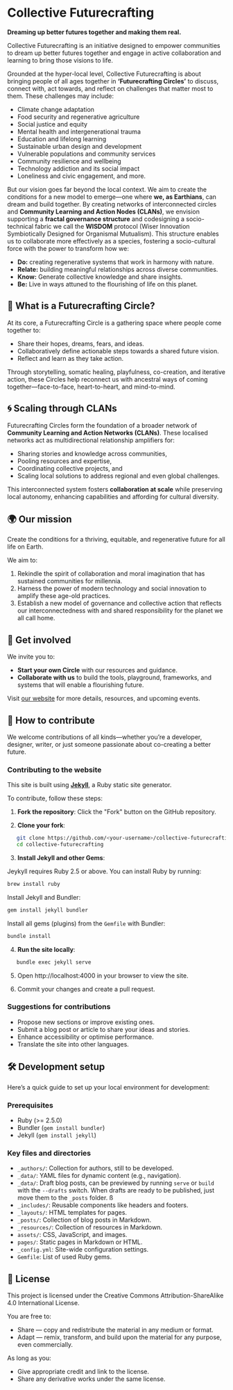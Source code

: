 # Collective Futurecrafting
**Dreaming up better futures together and making them real.**

Collective Futurecrafting is an initiative designed to empower communities to dream up better futures together and engage in active collaboration and learning to bring those visions to life.

Grounded at the hyper-local level, Collective Futurecrafting is about bringing people of all ages together in **‘Futurecrafting Circles’** to discuss, connect with, act towards, and reflect on challenges that matter most to them. These challenges may include:
- Climate change adaptation
- Food security and regenerative agriculture
- Social justice and equity
- Mental health and intergenerational trauma
- Education and lifelong learning
- Sustainable urban design and development
- Vulnerable populations and community services
- Community resilience and wellbeing
- Technology addiction and its social impact
- Loneliness and civic engagement, and more.

But our vision goes far beyond the local context. We aim to create the conditions for a new model to emerge—one where **we, as Earthians**, can dream and build together. By creating networks of interconnected circles and **Community Learning and Action Nodes (CLANs)**, we envision supporting a **fractal governance structure** and codesigning a socio-technical fabric we call the **WISDOM** protocol (Wiser Innovation Symbiotically Designed for Organismal Mutualism). This structure enables us to collaborate more effectively as a species, fostering a socio-cultural force with the power to transform how we:

- **Do:** creating regenerative systems that work in harmony with nature.
- **Relate:** building meaningful relationships across diverse communities.
- **Know:** Generate collective knowledge and share insights.
- **Be:** Live in ways attuned to the flourishing of life on this planet.

## 🌱 What is a Futurecrafting Circle?
At its core, a Futurecrafting Circle is a gathering space where people come together to:
- Share their hopes, dreams, fears, and ideas.
- Collaboratively define actionable steps towards a shared future vision.
- Reflect and learn as they take action.

Through storytelling, somatic healing, playfulness, co-creation, and iterative action, these Circles help reconnect us with ancestral ways of coming together—face-to-face, heart-to-heart, and mind-to-mind.

## 🌀 Scaling through CLANs
Futurecrafting Circles form the foundation of a broader network of **Community Learning and Action Networks (CLANs)**. These localised networks act as multidirectional relationship amplifiers for:
- Sharing stories and knowledge across communities,
- Pooling resources and expertise,
- Coordinating collective projects, and
- Scaling local solutions to address regional and even global challenges.

This interconnected system fosters **collaboration at scale** while preserving local autonomy, enhancing capabilities and affording for cultural diversity.

## 🌍 Our mission
Create the conditions for a thriving, equitable, and regenerative future for all life on Earth.

We aim to:
1. Rekindle the spirit of collaboration and moral imagination that has sustained communities for millennia.
2. Harness the power of modern technology and social innovation to amplify these age-old practices.
3. Establish a new model of governance and collective action that reflects our interconnectedness with and shared responsibility for the planet we all call home.

## 🔗 Get involved
We invite you to:
- **Start your own Circle** with our resources and guidance.
- **Collaborate with us** to build the tools, playground, frameworks, and systems that will enable a flourishing future.

Visit [our website](https://collectivefuturecrafting.net) for more details, resources, and upcoming events.

## 🤝 How to contribute
We welcome contributions of all kinds—whether you’re a developer, designer, writer, or just someone passionate about co-creating a better future.

### Contributing to the website
This site is built using **[Jekyll](https://jekyllrb.com/docs/)**, a Ruby static site generator. 

To contribute, follow these steps:

1. **Fork the repository**: Click the "Fork" button on the GitHub repository.

2. **Clone your fork**:
```bash
   git clone https://github.com/<your-username>/collective-futurecrafting.git
   cd collective-futurecrafting
```

3. **Install Jekyll and other Gems**: 

Jeykyll requires Ruby 2.5 or above. You can install Ruby by running:

```sh
brew install ruby
```  
Install Jekyll and Bundler:

```sh
gem install jekyll bundler
```

Install all gems (plugins) from the `Gemfile` with Bundler:

```sh
bundle install
```

4. **Run the site locally**:
```bash
   bundle exec jekyll serve
```

5. Open http://localhost:4000 in your browser to view the site.

6. Commit your changes and create a pull request.

### Suggestions for contributions

- Propose new sections or improve existing ones.
- Submit a blog post or article to share your ideas and stories.
- Enhance accessibility or optimise performance.
- Translate the site into other languages.

## 🛠️ Development setup

Here’s a quick guide to set up your local environment for development:

### Prerequisites

- Ruby (>= 2.5.0)
- Bundler (`gem install bundler`)
- Jekyll (`gem install jekyll`)

### Key files and directories

- `_authors/`: Collection for authors, still to be developed.
- `_data/`: YAML files for dynamic content (e.g., navigation).
- `_data/`: Draft blog posts, can be previewed by running `serve` or `build` with the `--drafts` switch. When drafts are ready to be published, just move them to the `_posts` folder. ß
- `_includes/`: Reusable components like headers and footers.
- `_layouts/`: HTML templates for pages.
- `_posts/`: Collection of blog posts in Markdown.
- `_resources/`: Collection of resources in Markdown.
- `assets/`: CSS, JavaScript, and images.
- `pages/`: Static pages in Markdown or HTML. 
- `_config.yml`: Site-wide configuration settings.
- `Gemfile`: List of used Ruby gems. 

## 📜 License

This project is licensed under the Creative Commons Attribution-ShareAlike 4.0 International License.

You are free to:
- Share — copy and redistribute the material in any medium or format.
- Adapt — remix, transform, and build upon the material for any purpose, even commercially.

As long as you:
- Give appropriate credit and link to the license.
- Share any derivative works under the same license.
